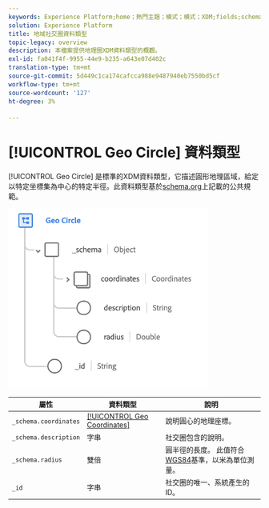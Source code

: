```yaml
---
keywords: Experience Platform;home；熱門主題；模式；模式；XDM;fields;schemas;geo;circle;datatype；資料類型；
solution: Experience Platform
title: 地域社交圈資料類型
topic-legacy: overview
description: 本檔案提供地理圈XDM資料類型的概觀。
exl-id: fa041f4f-9955-44e9-b235-a643e07d402c
translation-type: tm+mt
source-git-commit: 5d449c1ca174cafcca988e9487940eb7550bd5cf
workflow-type: tm+mt
source-wordcount: '127'
ht-degree: 3%

---
```


# [!UICONTROL Geo Circle] 資料類型

[!UICONTROL Geo Circle] 是標準的XDM資料類型，它描述圓形地理區域，給定以特定坐標集為中心的特定半徑。此資料類型基於[schema.org](http://schema.org/GeoCircle)上記載的公共規範。

<img src="../images/data-types/geo-circle.png" width="400" /><br />

| 屬性 | 資料類型 | 說明 |
| --- | --- | --- |
| `_schema.coordinates` | [[!UICONTROL Geo Coordinates]](./geo-coordinates.md) | 說明圓心的地理座標。 |
| `_schema.description` | 字串 | 社交圈包含的說明。 |
| `_schema.radius` | 雙倍 | 圓半徑的長度。 此值符合[WGS84](http://gisgeography.com/wgs84-world-geodetic-system/)基準，以米為單位測量。 |
| `_id` | 字串 | 社交圈的唯一、系統產生的ID。 |
